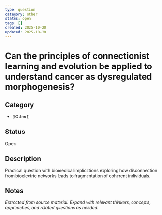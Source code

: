 ```yaml
---
type: question
category: other
status: open
tags: []
created: 2025-10-20
updated: 2025-10-20
---
```


# Can the principles of connectionist learning and evolution be applied to understand cancer as dysregulated morphogenesis?

## Category

- [[Other]]

## Status

Open

## Description

Practical question with biomedical implications exploring how disconnection from bioelectric networks leads to fragmentation of coherent individuals.

## Notes

*Extracted from source material. Expand with relevant thinkers, concepts, approaches, and related questions as needed.*

